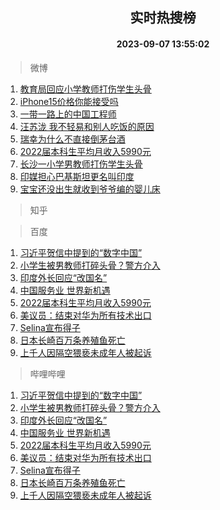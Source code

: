 <div align="center"><h2>实时热搜榜</h2><h4>2023-09-07 13:55:02</h4></div>

> 微博  

1. [教育局回应小学教师打伤学生头骨](https://s.weibo.com/weibo?q=%23%E6%95%99%E8%82%B2%E5%B1%80%E5%9B%9E%E5%BA%94%E5%B0%8F%E5%AD%A6%E6%95%99%E5%B8%88%E6%89%93%E4%BC%A4%E5%AD%A6%E7%94%9F%E5%A4%B4%E9%AA%A8%23&t=31&band_rank=1&Refer=top)<br />
2. [iPhone15价格你能接受吗](https://s.weibo.com/weibo?q=%23iPhone15%E4%BB%B7%E6%A0%BC%E4%BD%A0%E8%83%BD%E6%8E%A5%E5%8F%97%E5%90%97%23&t=31&band_rank=2&Refer=top)<br />
3. [一带一路上的中国工程师](https://s.weibo.com/weibo?q=%23%E4%B8%80%E5%B8%A6%E4%B8%80%E8%B7%AF%E4%B8%8A%E7%9A%84%E4%B8%AD%E5%9B%BD%E5%B7%A5%E7%A8%8B%E5%B8%88%23&t=31&band_rank=3&Refer=top)<br />
4. [汪苏泷 我不轻易和别人吃饭的原因](https://s.weibo.com/weibo?q=%E6%B1%AA%E8%8B%8F%E6%B3%B7%20%E6%88%91%E4%B8%8D%E8%BD%BB%E6%98%93%E5%92%8C%E5%88%AB%E4%BA%BA%E5%90%83%E9%A5%AD%E7%9A%84%E5%8E%9F%E5%9B%A0&t=31&band_rank=4&Refer=top)<br />
5. [瑞幸为什么不直接倒茅台酒](https://s.weibo.com/weibo?q=%E7%91%9E%E5%B9%B8%E4%B8%BA%E4%BB%80%E4%B9%88%E4%B8%8D%E7%9B%B4%E6%8E%A5%E5%80%92%E8%8C%85%E5%8F%B0%E9%85%92&t=31&band_rank=5&Refer=top)<br />
6. [2022届本科生平均月收入5990元](https://s.weibo.com/weibo?q=%232022%E5%B1%8A%E6%9C%AC%E7%A7%91%E7%94%9F%E5%B9%B3%E5%9D%87%E6%9C%88%E6%94%B6%E5%85%A55990%E5%85%83%23&t=31&band_rank=6&Refer=top)<br />
7. [长沙一小学男教师打伤学生头骨](https://s.weibo.com/weibo?q=%23%E9%95%BF%E6%B2%99%E4%B8%80%E5%B0%8F%E5%AD%A6%E7%94%B7%E6%95%99%E5%B8%88%E6%89%93%E4%BC%A4%E5%AD%A6%E7%94%9F%E5%A4%B4%E9%AA%A8%23&t=31&band_rank=7&Refer=top)<br />
8. [印媒担心巴基斯坦更名叫印度](https://s.weibo.com/weibo?q=%23%E5%8D%B0%E5%AA%92%E6%8B%85%E5%BF%83%E5%B7%B4%E5%9F%BA%E6%96%AF%E5%9D%A6%E6%9B%B4%E5%90%8D%E5%8F%AB%E5%8D%B0%E5%BA%A6%23&t=31&band_rank=8&Refer=top)<br />
9. [宝宝还没出生就收到爷爷编的婴儿床](https://s.weibo.com/weibo?q=%23%E5%AE%9D%E5%AE%9D%E8%BF%98%E6%B2%A1%E5%87%BA%E7%94%9F%E5%B0%B1%E6%94%B6%E5%88%B0%E7%88%B7%E7%88%B7%E7%BC%96%E7%9A%84%E5%A9%B4%E5%84%BF%E5%BA%8A%23&t=31&band_rank=9&Refer=top)<br />

> 知乎  


> 百度  

1. [习近平贺信中提到的“数字中国”](https://www.baidu.com/s?wd=%E4%B9%A0%E8%BF%91%E5%B9%B3%E8%B4%BA%E4%BF%A1%E4%B8%AD%E6%8F%90%E5%88%B0%E7%9A%84%E2%80%9C%E6%95%B0%E5%AD%97%E4%B8%AD%E5%9B%BD%E2%80%9D&sa=fyb_news&rsv_dl=fyb_news)<br />
2. [小学生被男教师打碎头骨？警方介入](https://www.baidu.com/s?wd=%E5%B0%8F%E5%AD%A6%E7%94%9F%E8%A2%AB%E7%94%B7%E6%95%99%E5%B8%88%E6%89%93%E7%A2%8E%E5%A4%B4%E9%AA%A8%EF%BC%9F%E8%AD%A6%E6%96%B9%E4%BB%8B%E5%85%A5&sa=fyb_news&rsv_dl=fyb_news)<br />
3. [印度外长回应“改国名”](https://www.baidu.com/s?wd=%E5%8D%B0%E5%BA%A6%E5%A4%96%E9%95%BF%E5%9B%9E%E5%BA%94%E2%80%9C%E6%94%B9%E5%9B%BD%E5%90%8D%E2%80%9D&sa=fyb_news&rsv_dl=fyb_news)<br />
4. [中国服务业 世界新机遇](https://www.baidu.com/s?wd=%E4%B8%AD%E5%9B%BD%E6%9C%8D%E5%8A%A1%E4%B8%9A+%E4%B8%96%E7%95%8C%E6%96%B0%E6%9C%BA%E9%81%87&sa=fyb_news&rsv_dl=fyb_news)<br />
5. [2022届本科生平均月收入5990元](https://www.baidu.com/s?wd=2022%E5%B1%8A%E6%9C%AC%E7%A7%91%E7%94%9F%E5%B9%B3%E5%9D%87%E6%9C%88%E6%94%B6%E5%85%A55990%E5%85%83&sa=fyb_news&rsv_dl=fyb_news)<br />
6. [美议员：结束对华为所有技术出口](https://www.baidu.com/s?wd=%E7%BE%8E%E8%AE%AE%E5%91%98%EF%BC%9A%E7%BB%93%E6%9D%9F%E5%AF%B9%E5%8D%8E%E4%B8%BA%E6%89%80%E6%9C%89%E6%8A%80%E6%9C%AF%E5%87%BA%E5%8F%A3&sa=fyb_news&rsv_dl=fyb_news)<br />
7. [Selina宣布得子](https://www.baidu.com/s?wd=Selina%E5%AE%A3%E5%B8%83%E5%BE%97%E5%AD%90&sa=fyb_news&rsv_dl=fyb_news)<br />
8. [日本长崎百万条养殖鱼死亡](https://www.baidu.com/s?wd=%E6%97%A5%E6%9C%AC%E9%95%BF%E5%B4%8E%E7%99%BE%E4%B8%87%E6%9D%A1%E5%85%BB%E6%AE%96%E9%B1%BC%E6%AD%BB%E4%BA%A1&sa=fyb_news&rsv_dl=fyb_news)<br />
9. [上千人因隔空猥亵未成年人被起诉](https://www.baidu.com/s?wd=%E4%B8%8A%E5%8D%83%E4%BA%BA%E5%9B%A0%E9%9A%94%E7%A9%BA%E7%8C%A5%E4%BA%B5%E6%9C%AA%E6%88%90%E5%B9%B4%E4%BA%BA%E8%A2%AB%E8%B5%B7%E8%AF%89&sa=fyb_news&rsv_dl=fyb_news)<br />

> 哔哩哔哩  

1. [习近平贺信中提到的“数字中国”](https://www.baidu.com/s?wd=%E4%B9%A0%E8%BF%91%E5%B9%B3%E8%B4%BA%E4%BF%A1%E4%B8%AD%E6%8F%90%E5%88%B0%E7%9A%84%E2%80%9C%E6%95%B0%E5%AD%97%E4%B8%AD%E5%9B%BD%E2%80%9D&sa=fyb_news&rsv_dl=fyb_news)<br />
2. [小学生被男教师打碎头骨？警方介入](https://www.baidu.com/s?wd=%E5%B0%8F%E5%AD%A6%E7%94%9F%E8%A2%AB%E7%94%B7%E6%95%99%E5%B8%88%E6%89%93%E7%A2%8E%E5%A4%B4%E9%AA%A8%EF%BC%9F%E8%AD%A6%E6%96%B9%E4%BB%8B%E5%85%A5&sa=fyb_news&rsv_dl=fyb_news)<br />
3. [印度外长回应“改国名”](https://www.baidu.com/s?wd=%E5%8D%B0%E5%BA%A6%E5%A4%96%E9%95%BF%E5%9B%9E%E5%BA%94%E2%80%9C%E6%94%B9%E5%9B%BD%E5%90%8D%E2%80%9D&sa=fyb_news&rsv_dl=fyb_news)<br />
4. [中国服务业 世界新机遇](https://www.baidu.com/s?wd=%E4%B8%AD%E5%9B%BD%E6%9C%8D%E5%8A%A1%E4%B8%9A+%E4%B8%96%E7%95%8C%E6%96%B0%E6%9C%BA%E9%81%87&sa=fyb_news&rsv_dl=fyb_news)<br />
5. [2022届本科生平均月收入5990元](https://www.baidu.com/s?wd=2022%E5%B1%8A%E6%9C%AC%E7%A7%91%E7%94%9F%E5%B9%B3%E5%9D%87%E6%9C%88%E6%94%B6%E5%85%A55990%E5%85%83&sa=fyb_news&rsv_dl=fyb_news)<br />
6. [美议员：结束对华为所有技术出口](https://www.baidu.com/s?wd=%E7%BE%8E%E8%AE%AE%E5%91%98%EF%BC%9A%E7%BB%93%E6%9D%9F%E5%AF%B9%E5%8D%8E%E4%B8%BA%E6%89%80%E6%9C%89%E6%8A%80%E6%9C%AF%E5%87%BA%E5%8F%A3&sa=fyb_news&rsv_dl=fyb_news)<br />
7. [Selina宣布得子](https://www.baidu.com/s?wd=Selina%E5%AE%A3%E5%B8%83%E5%BE%97%E5%AD%90&sa=fyb_news&rsv_dl=fyb_news)<br />
8. [日本长崎百万条养殖鱼死亡](https://www.baidu.com/s?wd=%E6%97%A5%E6%9C%AC%E9%95%BF%E5%B4%8E%E7%99%BE%E4%B8%87%E6%9D%A1%E5%85%BB%E6%AE%96%E9%B1%BC%E6%AD%BB%E4%BA%A1&sa=fyb_news&rsv_dl=fyb_news)<br />
9. [上千人因隔空猥亵未成年人被起诉](https://www.baidu.com/s?wd=%E4%B8%8A%E5%8D%83%E4%BA%BA%E5%9B%A0%E9%9A%94%E7%A9%BA%E7%8C%A5%E4%BA%B5%E6%9C%AA%E6%88%90%E5%B9%B4%E4%BA%BA%E8%A2%AB%E8%B5%B7%E8%AF%89&sa=fyb_news&rsv_dl=fyb_news)<br />
